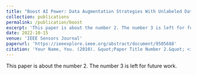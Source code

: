 ```yaml
---
title: "Boost AI Power: Data Augmentation Strategies With Unlabeled Data and Conformal Prediction, a Case in Alternative Herbal Medicine Discrimination With Electronic Nose"
collection: publications
permalink: /publication/boost
excerpt: 'This paper is about the number 2. The number 3 is left for future work.'
date: 2022-10-15
venue: 'IEEE Sensors Journal'
paperurl: 'https://ieeexplore.ieee.org/abstract/document/9505688'
citation: 'Your Name, You. (2010). &quot;Paper Title Number 2.&quot; <i>Journal 1</i>. 1(2).'
---
```

This paper is about the number 2. The number 3 is left for future work.

<!-- [Download paper here](http://academicpages.github.io/files/paper2.pdf)

Recommended citation: Your Name, You. (2010). "Paper Title Number 2." <i>Journal 1</i>. 1(2).
 -->

